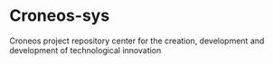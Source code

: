 # Croneos-sys
Croneos project repository center for the creation, development and development of technological innovation 
